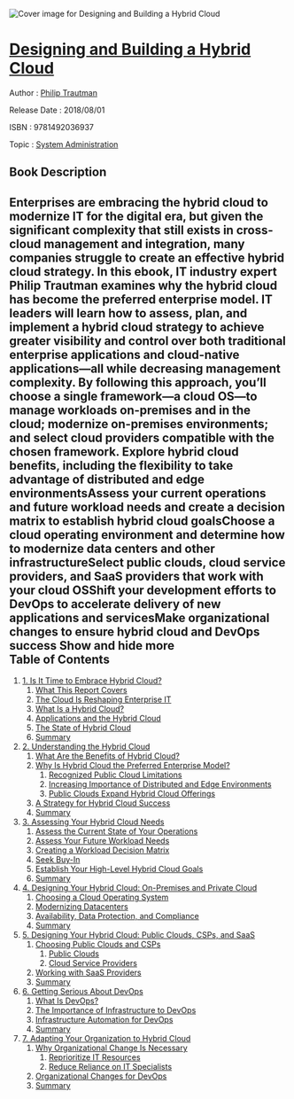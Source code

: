 ![Cover image for Designing and Building a Hybrid Cloud](https://imgdetail.ebookreading.net/cover/cover/system_admin/EB9781492036937.jpg)

[Designing and Building a Hybrid Cloud](https://ebookreading.net/view/book/Designing+and+Building+a+Hybrid+Cloud-EB9781492036937_1.html "Designing and Building a Hybrid Cloud")
====================================================================================================================

Author : [Philip Trautman](https://ebookreading.net/search/author/Philip+Trautman)

Release Date : 2018/08/01

ISBN : 9781492036937

Topic : [System Administration](https://ebookreading.net/search/category/system-administration)

Book Description
-----------------

 Enterprises are embracing the hybrid cloud to modernize IT for the digital era, but given the significant complexity that still exists in cross-cloud management and integration, many companies struggle to create an effective hybrid cloud strategy.
In this ebook, IT industry expert Philip Trautman examines why the hybrid cloud has become the preferred enterprise model. IT leaders will learn how to assess, plan, and implement a hybrid cloud strategy to achieve greater visibility and control over both traditional enterprise applications and cloud-native applications—all while decreasing management complexity.
By following this approach, you’ll choose a single framework—a cloud OS—to manage workloads on-premises and in the cloud; modernize on-premises environments; and select cloud providers compatible with the chosen framework.
Explore hybrid cloud benefits, including the flexibility to take advantage of distributed and edge environmentsAssess your current operations and future workload needs and create a decision matrix to establish hybrid cloud goalsChoose a cloud operating environment and determine how to modernize data centers and other infrastructureSelect public clouds, cloud service providers, and SaaS providers that work with your cloud OSShift your development efforts to DevOps to accelerate delivery of new applications and servicesMake organizational changes to ensure hybrid cloud and DevOps success        Show and hide more                
Table of Contents
-----------------

1. [1. Is It Time to Embrace Hybrid Cloud?](https://ebookreading.net/view/book/Designing+and+Building+a+Hybrid+Cloud-EB9781492036937_4.html#idm140445016371776)
    1. [What This Report Covers](https://ebookreading.net/view/book/Designing+and+Building+a+Hybrid+Cloud-EB9781492036937_4.html#idm140445016369584)
    1. [The Cloud Is Reshaping Enterprise IT](https://ebookreading.net/view/book/Designing+and+Building+a+Hybrid+Cloud-EB9781492036937_4.html#idm140445016356832)
    1. [What Is a Hybrid Cloud?](https://ebookreading.net/view/book/Designing+and+Building+a+Hybrid+Cloud-EB9781492036937_4.html#idm140445016359152)
    1. [Applications and the Hybrid Cloud](https://ebookreading.net/view/book/Designing+and+Building+a+Hybrid+Cloud-EB9781492036937_4.html#idm140445016333824)
    1. [The State of Hybrid Cloud](https://ebookreading.net/view/book/Designing+and+Building+a+Hybrid+Cloud-EB9781492036937_4.html#idm140445016325072)
    1. [Summary](https://ebookreading.net/view/book/Designing+and+Building+a+Hybrid+Cloud-EB9781492036937_4.html#idm140445016319040)
1. [2. Understanding the Hybrid Cloud](https://ebookreading.net/view/book/Designing+and+Building+a+Hybrid+Cloud-EB9781492036937_5.html#understanding_the_h)
    1. [What Are the Benefits of Hybrid Cloud?](https://ebookreading.net/view/book/Designing+and+Building+a+Hybrid+Cloud-EB9781492036937_5.html#idm140445016315168)
    1. [Why Is Hybrid Cloud the Preferred Enterprise Model?](https://ebookreading.net/view/book/Designing+and+Building+a+Hybrid+Cloud-EB9781492036937_5.html#idm140445016288304)
        1. [Recognized Public Cloud Limitations](https://ebookreading.net/view/book/Designing+and+Building+a+Hybrid+Cloud-EB9781492036937_5.html#idm140445016296176)
        1. [Increasing Importance of Distributed and Edge Environments](https://ebookreading.net/view/book/Designing+and+Building+a+Hybrid+Cloud-EB9781492036937_5.html#idm140445016276160)
        1. [Public Clouds Expand Hybrid Cloud Offerings](https://ebookreading.net/view/book/Designing+and+Building+a+Hybrid+Cloud-EB9781492036937_5.html#idm140445016279760)
    1. [A Strategy for Hybrid Cloud Success](https://ebookreading.net/view/book/Designing+and+Building+a+Hybrid+Cloud-EB9781492036937_5.html#idm140445016260800)
    1. [Summary](https://ebookreading.net/view/book/Designing+and+Building+a+Hybrid+Cloud-EB9781492036937_5.html#idm140445016257392)
1. [3. Assessing Your Hybrid Cloud Needs](https://ebookreading.net/view/book/Designing+and+Building+a+Hybrid+Cloud-EB9781492036937_6.html#assessing_your_hybr)
    1. [Assess the Current State of Your Operations](https://ebookreading.net/view/book/Designing+and+Building+a+Hybrid+Cloud-EB9781492036937_6.html#idm140445016223056)
    1. [Assess Your Future Workload Needs](https://ebookreading.net/view/book/Designing+and+Building+a+Hybrid+Cloud-EB9781492036937_6.html#idm140445016119040)
    1. [Creating a Workload Decision Matrix](https://ebookreading.net/view/book/Designing+and+Building+a+Hybrid+Cloud-EB9781492036937_6.html#idm140445016104688)
    1. [Seek Buy-In](https://ebookreading.net/view/book/Designing+and+Building+a+Hybrid+Cloud-EB9781492036937_6.html#idm140445016079808)
    1. [Establish Your High-Level Hybrid Cloud Goals](https://ebookreading.net/view/book/Designing+and+Building+a+Hybrid+Cloud-EB9781492036937_6.html#idm140445016071920)
    1. [Summary](https://ebookreading.net/view/book/Designing+and+Building+a+Hybrid+Cloud-EB9781492036937_6.html#idm140445016084688)
1. [4. Designing Your Hybrid Cloud: On-Premises and Private Cloud](https://ebookreading.net/view/book/Designing+and+Building+a+Hybrid+Cloud-EB9781492036937_7.html#idm140445016239488)
    1. [Choosing a Cloud Operating System](https://ebookreading.net/view/book/Designing+and+Building+a+Hybrid+Cloud-EB9781492036937_7.html#idm140445016051600)
    1. [Modernizing Datacenters](https://ebookreading.net/view/book/Designing+and+Building+a+Hybrid+Cloud-EB9781492036937_7.html#idm140445016042096)
    1. [Availability, Data Protection, and Compliance](https://ebookreading.net/view/book/Designing+and+Building+a+Hybrid+Cloud-EB9781492036937_7.html#idm140445015993632)
    1. [Summary](https://ebookreading.net/view/book/Designing+and+Building+a+Hybrid+Cloud-EB9781492036937_7.html#idm140445015992336)
1. [5. Designing Your Hybrid Cloud: Public Clouds, CSPs, and SaaS](https://ebookreading.net/view/book/Designing+and+Building+a+Hybrid+Cloud-EB9781492036937_8.html#public_clouds_csps_)
    1. [Choosing Public Clouds and CSPs](https://ebookreading.net/view/book/Designing+and+Building+a+Hybrid+Cloud-EB9781492036937_8.html#idm140445015977248)
        1. [Public Clouds](https://ebookreading.net/view/book/Designing+and+Building+a+Hybrid+Cloud-EB9781492036937_8.html#idm140445015976112)
        1. [Cloud Service Providers](https://ebookreading.net/view/book/Designing+and+Building+a+Hybrid+Cloud-EB9781492036937_8.html#idm140445015965488)
    1. [Working with SaaS Providers](https://ebookreading.net/view/book/Designing+and+Building+a+Hybrid+Cloud-EB9781492036937_8.html#idm140445015957872)
    1. [Summary](https://ebookreading.net/view/book/Designing+and+Building+a+Hybrid+Cloud-EB9781492036937_8.html#idm140445015951680)
1. [6. Getting Serious About DevOps](https://ebookreading.net/view/book/Designing+and+Building+a+Hybrid+Cloud-EB9781492036937_9.html#getting_serious_abo)
    1. [What Is DevOps?](https://ebookreading.net/view/book/Designing+and+Building+a+Hybrid+Cloud-EB9781492036937_9.html#idm140445015944576)
    1. [The Importance of Infrastructure to DevOps](https://ebookreading.net/view/book/Designing+and+Building+a+Hybrid+Cloud-EB9781492036937_9.html#idm140445015928272)
    1. [Infrastructure Automation for DevOps](https://ebookreading.net/view/book/Designing+and+Building+a+Hybrid+Cloud-EB9781492036937_9.html#idm140445015918384)
    1. [Summary](https://ebookreading.net/view/book/Designing+and+Building+a+Hybrid+Cloud-EB9781492036937_9.html#idm140445015903552)
1. [7. Adapting Your Organization to Hybrid Cloud](https://ebookreading.net/view/book/Designing+and+Building+a+Hybrid+Cloud-EB9781492036937_10.html#idm140445015962512)
    1. [Why Organizational Change Is Necessary](https://ebookreading.net/view/book/Designing+and+Building+a+Hybrid+Cloud-EB9781492036937_10.html#idm140445015897904)
        1. [Reprioritize IT Resources](https://ebookreading.net/view/book/Designing+and+Building+a+Hybrid+Cloud-EB9781492036937_10.html#idm140445015888864)
        1. [Reduce Reliance on IT Specialists](https://ebookreading.net/view/book/Designing+and+Building+a+Hybrid+Cloud-EB9781492036937_10.html#idm140445015887664)
    1. [Organizational Changes for DevOps](https://ebookreading.net/view/book/Designing+and+Building+a+Hybrid+Cloud-EB9781492036937_10.html#idm140445015869776)
    1. [Summary](https://ebookreading.net/view/book/Designing+and+Building+a+Hybrid+Cloud-EB9781492036937_10.html#idm140445015892096)

